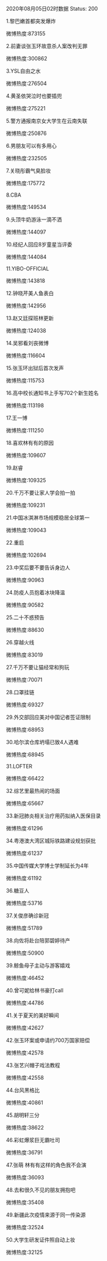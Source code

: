 2020年08月05日02时数据
Status: 200

1.黎巴嫩首都突发爆炸

微博热度:873155

2.前妻谈张玉环故意杀人案改判无罪

微博热度:300862

3.YSL自由之水

微博热度:276504

4.黄圣依哭泣时也要插兜

微博热度:275221

5.警方通报南京女大学生在云南失联

微博热度:250876

6.男朋友可以有多用心

微博热度:232505

7.关晓彤霸气臭脸妆

微博热度:175772

8.CBA

微博热度:149534

9.头顶牛奶游泳一滴不洒

微博热度:144097

10.经纪人回应8岁童星当评委

微博热度:144084

11.YIBO-OFFICIAL

微博热度:143818

12.钟晓芹美人鱼表白

微博热度:142956

13.赵又廷探班林更新

微博热度:124038

14.吴邪看刘丧微博

微博热度:116604

15.张玉环出狱后首次发声

微博热度:115753

16.高中校长通知书上手写702个新生姓名

微博热度:113198

17.王一博

微博热度:111250

18.喜欢林有有的原因

微博热度:109607

19.赵睿

微博热度:109325

20.千万不要让家人学会拍一拍

微博热度:109231

21.中国冰淇淋市场规模稳居全球第一

微博热度:109043

22.重启

微博热度:102694

23.中奖后要不要告诉身边人

微博热度:90963

24.防疫人员抱着冰块降温

微博热度:90582

25.二十不惑预告

微博热度:88630

26.穿越火线

微博热度:83019

27.千万不要让猫经常和狗玩

微博热度:70071

28.口罩挂链

微博热度:69327

29.外交部回应美对中国记者签证限制

微博热度:68953

30.哈尔滨仓库坍塌已致4人遇难

微博热度:68945

31.LOFTER

微博热度:66422

32.综艺里最热闹的场面

微博热度:65667

33.新冠肺炎相关治疗用药拟纳入医保目录

微博热度:61296

34.粤港澳大湾区城际铁路建设规划获批

微博热度:61237

35.中国传媒大学博士学制延长为4年

微博热度:61192

36.糖豆人

微博热度:53716

37.关俊彦确诊新冠

微博热度:51789

38.向佐将赴台陪郭碧婷待产

微博热度:50900

39.鲸鱼母子主动与游客嬉戏

微博热度:46452

40.曾可妮给林书豪打call

微博热度:44786

41.关于夏天的美好瞬间

微博热度:42627

42.张玉环案或申请约700万国家赔偿

微博热度:42578

43.张艺兴帽子戏法教程

微博热度:42558

44.台风黑格比

微博热度:40861

45.胡明轩三分

微博热度:38622

46.彩虹爆浆巨无霸吐司

微博热度:36791

47.张萌 林有有这样的角色我不会演

微博热度:36093

48.去和很久不见的朋友拥抱吧

微博热度:35408

49.新疆此次疫情来源于同一传染源

微博热度:32524

50.大学生研发证件照自动上妆

微博热度:32125

